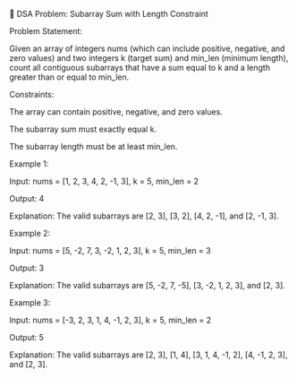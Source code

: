 📌 DSA Problem: Subarray Sum with Length Constraint

Problem Statement:

Given an array of integers nums (which can include positive, negative, and zero values) and two integers k (target sum) and min_len (minimum length), count all contiguous subarrays that have a sum equal to k and a length greater than or equal to min_len.

Constraints:

The array can contain positive, negative, and zero values.

The subarray sum must exactly equal k.

The subarray length must be at least min_len.

Example 1:

Input: nums = [1, 2, 3, 4, 2, -1, 3], k = 5, min_len = 2

Output: 4

Explanation: The valid subarrays are [2, 3], [3, 2], [4, 2, -1], and [2, -1, 3].

Example 2:

Input: nums = [5, -2, 7, 3, -2, 1, 2, 3], k = 5, min_len = 3

Output: 3

Explanation: The valid subarrays are [5, -2, 7, -5], [3, -2, 1, 2, 3], and [2, 3].

Example 3:

Input: nums = [-3, 2, 3, 1, 4, -1, 2, 3], k = 5, min_len = 2

Output: 5

Explanation: The valid subarrays are [2, 3], [1, 4], [3, 1, 4, -1, 2], [4, -1, 2, 3], and [2, 3].
